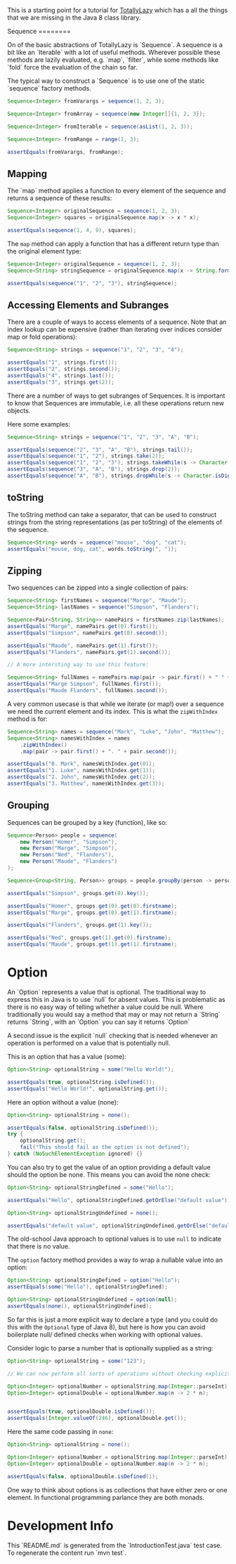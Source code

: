 

This is a starting point for a tutorial for [TotallyLazy](https://totallylazy.com/) which has a all the things that we
are missing in the Java 8 class library.
<p>
Sequence
========
<p>
On of the basic abstractions of TotallyLazy is `Sequence`. A sequence is a bit like
an `Iterable` with a lot of useful methods. Wherever possible these methods are
lazily evaluated, e.g. `map`, `filter`, while some methods like `fold` force
the evaluation of the chain so far.
<p>
The typical way to construct a `Sequence` is to use one of the static `sequence` factory methods.

~~~ .java
Sequence<Integer> fromVarargs = sequence(1, 2, 3);

Sequence<Integer> fromArray = sequence(new Integer[]{1, 2, 3});

Sequence<Integer> fromIterable = sequence(asList(1, 2, 3));

Sequence<Integer> fromRange = range(1, 3);

assertEquals(fromVarargs, fromRange);
~~~

Mapping
-------
<p>
The `map` method applies a function to every element of the
sequence and returns a sequence of these results:

~~~ .java
Sequence<Integer> originalSequence = sequence(1, 2, 3);
Sequence<Integer> squares = originalSequence.map(x -> x * x);

assertEquals(sequence(1, 4, 9), squares);
~~~

The `map` method can apply a function that has a different return
type than the original element type:

~~~ .java
Sequence<Integer> originalSequence = sequence(1, 2, 3);
Sequence<String> stringSequence = originalSequence.map(x -> String.format("%d", x));

assertEquals(sequence("1", "2", "3"), stringSequence);
~~~

Accessing Elements and Subranges
--------------------------------
<p>
There are a couple of ways to access elements of a sequence.
Note that an index lookup can be expensive (rather than iterating over indices
consider map or fold operations):

~~~ .java
Sequence<String> strings = sequence("1", "2", "3", "4");

assertEquals("1", strings.first());
assertEquals("2", strings.second());
assertEquals("4", strings.last());
assertEquals("3", strings.get(2));
~~~

There are a number of ways to get subranges of Sequences.
It is important to know that Sequences are immutable, i.e.
all these operations return new objects.
<p>
Here some examples:

~~~ .java
Sequence<String> strings = sequence("1", "2", "3", "A", "B");

assertEquals(sequence("2", "3", "A", "B"), strings.tail());
assertEquals(sequence("1", "2"), strings.take(2));
assertEquals(sequence("1", "2", "3"), strings.takeWhile(s -> Character.isDigit(s.charAt(0))));
assertEquals(sequence("3", "A", "B"), strings.drop(2));
assertEquals(sequence("A", "B"), strings.dropWhile(s -> Character.isDigit(s.charAt(0))));
~~~

toString
--------
<p>
The toString method can take a separator, that can be used
to construct strings from the string representations (as per toString)
of the elements of the sequence.

~~~ .java
Sequence<String> words = sequence("mouse", "dog", "cat");
assertEquals("mouse, dog, cat", words.toString(", "));
~~~

Zipping
-------
<p>
Two sequences can be zipped into a single collection of pairs:

~~~ .java
Sequence<String> firstNames = sequence("Marge", "Maude");
Sequence<String> lastNames = sequence("Simpson", "Flanders");

Sequence<Pair<String, String>> namePairs = firstNames.zip(lastNames);
assertEquals("Marge", namePairs.get(0).first());
assertEquals("Simpson", namePairs.get(0).second());

assertEquals("Maude", namePairs.get(1).first());
assertEquals("Flanders", namePairs.get(1).second());

// A more intersting way to use this feature:

Sequence<String> fullNames = namePairs.map(pair -> pair.first() + " " + pair.second());
assertEquals("Marge Simpson", fullNames.first());
assertEquals("Maude Flanders", fullNames.second());
~~~

A very common usecase is that while we iterate (or map!) over a sequence we need
the current element and its index. This is what the `zipWithIndex` method is for:

~~~ .java
Sequence<String> names = sequence("Mark", "Luke", "John", "Matthew");
Sequence<String> namesWithIndex = names
    .zipWithIndex()
    .map(pair -> pair.first() + ". " + pair.second());

assertEquals("0. Mark", namesWithIndex.get(0));
assertEquals("1. Luke", namesWithIndex.get(1));
assertEquals("2. John", namesWithIndex.get(2));
assertEquals("3. Matthew", namesWithIndex.get(3));
~~~

Grouping
--------
<p>
Sequences can be grouped by a key (function), like so:

~~~ .java
Sequence<Person> people = sequence(
    new Person("Homer", "Simpson"),
    new Person("Marge", "Simpson"),
    new Person("Ned", "Flanders"),
    new Person("Maude", "Flanders")
);

Sequence<Group<String, Person>> groups = people.groupBy(person -> person.lastname);

assertEquals("Simpson", groups.get(0).key());

assertEquals("Homer", groups.get(0).get(0).firstname);
assertEquals("Marge", groups.get(0).get(1).firstname);

assertEquals("Flanders", groups.get(1).key());

assertEquals("Ned", groups.get(1).get(0).firstname);
assertEquals("Maude", groups.get(1).get(1).firstname);
~~~

Option
======
<p>
An `Option` represents a value that is optional. The traditional way
to express this in Java is to use `null` for absent values. This is problematic
as there is no easy way of telling whether a value could be null.
Where traditionally you would say a method that may or may not return a `String`
returns `String`, with an `Option` you can say it returns `Option<String>`
<p>
A second issue is the explicit `null` checking that is needed whenever an operation
is performed on a value that is potentially null.
<p>
This is an option that has a value (some):

~~~ .java
Option<String> optionalString = some("Hello World!");

assertEquals(true, optionalString.isDefined());
assertEquals("Hello World!", optionalString.get());
~~~

Here an option without a value (none):

~~~ .java
Option<String> optionalString = none();

assertEquals(false, optionalString.isDefined());
try {
    optionalString.get();
    fail("This should fail as the option is not defined");
} catch (NoSuchElementException ignored) {}
~~~

You can also try to get the value of an option providing
a default value should the option be none. This means you can avoid
the none check:

~~~ .java
Option<String> optionalStringDefined = some("Hello");

assertEquals("Hello", optionalStringDefined.getOrElse("default value"));

Option<String> optionalStringUndefined = none();

assertEquals("default value", optionalStringUndefined.getOrElse("default value"));
~~~

The old-school Java approach to optional values is to use `null` to indicate that
there is no value.

The `option` factory method provides a way to wrap a nullable value into an option:

~~~ .java
Option<String> optionalStringDefined = option("Hello");
assertEquals(some("Hello"), optionalStringDefined);

Option<String> optionalStringUndefined = option(null);
assertEquals(none(), optionalStringUndefined);
~~~

So far this is just a more explicit way to declare a type (and you could do this with the `Optional`
 type of Java 8), but here is how you can avoid boilerplate null/ defined checks when working
 with optional values.

 Consider logic to parse a number that is optionally supplied as a string:

~~~ .java
Option<String> optionalString = some("123");

// We can now perform all sorts of operations without checking explicitly:

Option<Integer> optionalNumber = optionalString.map(Integer::parseInt);
Option<Integer> optionalDouble = optionalNumber.map(n -> 2 * n);


assertEquals(true, optionalDouble.isDefined());
assertEquals(Integer.valueOf(246), optionalDouble.get());
~~~

Here the same code passing in `none`:

~~~ .java
Option<String> optionalString = none();

Option<Integer> optionalNumber = optionalString.map(Integer::parseInt);
Option<Integer> optionalDouble = optionalNumber.map(n -> 2 * n);

assertEquals(false, optionalDouble.isDefined());
~~~

One way to think about options is as collections that have either zero or one element. In
functional programming parlance they are both monads.

Development Info
================
<p>
This `README.md` is generated from the `IntroductionTest.java` test case.
To regenerate the content run `mvn test`.

~~~ .java

~~~
